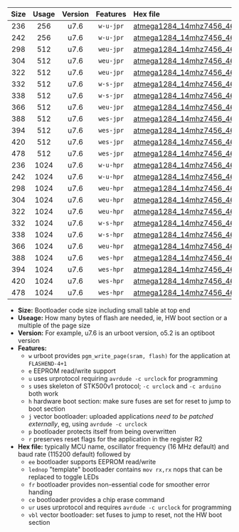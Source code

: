 |Size|Usage|Version|Features|Hex file|
|:-:|:-:|:-:|:-:|:--|
|236|256|u7.6|`w-u-jpr`|[atmega1284_14mhz7456_460800bps_ur_vbl.hex](https://raw.githubusercontent.com/stefanrueger/urboot/main//atmega1284_14mhz7456_460800bps_ur_vbl.hex)|
|242|256|u7.6|`w-u-jpr`|[atmega1284_14mhz7456_460800bps_lednop_ur_vbl.hex](https://raw.githubusercontent.com/stefanrueger/urboot/main//atmega1284_14mhz7456_460800bps_lednop_ur_vbl.hex)|
|298|512|u7.6|`weu-jpr`|[atmega1284_14mhz7456_460800bps_ee_ur_vbl.hex](https://raw.githubusercontent.com/stefanrueger/urboot/main//atmega1284_14mhz7456_460800bps_ee_ur_vbl.hex)|
|304|512|u7.6|`weu-jpr`|[atmega1284_14mhz7456_460800bps_ee_lednop_ur_vbl.hex](https://raw.githubusercontent.com/stefanrueger/urboot/main//atmega1284_14mhz7456_460800bps_ee_lednop_ur_vbl.hex)|
|322|512|u7.6|`weu-jpr`|[atmega1284_14mhz7456_460800bps_ee_lednop_fr_ur_vbl.hex](https://raw.githubusercontent.com/stefanrueger/urboot/main//atmega1284_14mhz7456_460800bps_ee_lednop_fr_ur_vbl.hex)|
|332|512|u7.6|`w-s-jpr`|[atmega1284_14mhz7456_460800bps_vbl.hex](https://raw.githubusercontent.com/stefanrueger/urboot/main//atmega1284_14mhz7456_460800bps_vbl.hex)|
|338|512|u7.6|`w-s-jpr`|[atmega1284_14mhz7456_460800bps_lednop_vbl.hex](https://raw.githubusercontent.com/stefanrueger/urboot/main//atmega1284_14mhz7456_460800bps_lednop_vbl.hex)|
|366|512|u7.6|`weu-jpr`|[atmega1284_14mhz7456_460800bps_ee_lednop_fr_ce_ur_vbl.hex](https://raw.githubusercontent.com/stefanrueger/urboot/main//atmega1284_14mhz7456_460800bps_ee_lednop_fr_ce_ur_vbl.hex)|
|388|512|u7.6|`wes-jpr`|[atmega1284_14mhz7456_460800bps_ee_vbl.hex](https://raw.githubusercontent.com/stefanrueger/urboot/main//atmega1284_14mhz7456_460800bps_ee_vbl.hex)|
|394|512|u7.6|`wes-jpr`|[atmega1284_14mhz7456_460800bps_ee_lednop_vbl.hex](https://raw.githubusercontent.com/stefanrueger/urboot/main//atmega1284_14mhz7456_460800bps_ee_lednop_vbl.hex)|
|420|512|u7.6|`wes-jpr`|[atmega1284_14mhz7456_460800bps_ee_lednop_fr_vbl.hex](https://raw.githubusercontent.com/stefanrueger/urboot/main//atmega1284_14mhz7456_460800bps_ee_lednop_fr_vbl.hex)|
|478|512|u7.6|`wes-jpr`|[atmega1284_14mhz7456_460800bps_ee_lednop_fr_ce_vbl.hex](https://raw.githubusercontent.com/stefanrueger/urboot/main//atmega1284_14mhz7456_460800bps_ee_lednop_fr_ce_vbl.hex)|
|236|1024|u7.6|`w-u-hpr`|[atmega1284_14mhz7456_460800bps_ur.hex](https://raw.githubusercontent.com/stefanrueger/urboot/main//atmega1284_14mhz7456_460800bps_ur.hex)|
|242|1024|u7.6|`w-u-hpr`|[atmega1284_14mhz7456_460800bps_lednop_ur.hex](https://raw.githubusercontent.com/stefanrueger/urboot/main//atmega1284_14mhz7456_460800bps_lednop_ur.hex)|
|298|1024|u7.6|`weu-hpr`|[atmega1284_14mhz7456_460800bps_ee_ur.hex](https://raw.githubusercontent.com/stefanrueger/urboot/main//atmega1284_14mhz7456_460800bps_ee_ur.hex)|
|304|1024|u7.6|`weu-hpr`|[atmega1284_14mhz7456_460800bps_ee_lednop_ur.hex](https://raw.githubusercontent.com/stefanrueger/urboot/main//atmega1284_14mhz7456_460800bps_ee_lednop_ur.hex)|
|322|1024|u7.6|`weu-hpr`|[atmega1284_14mhz7456_460800bps_ee_lednop_fr_ur.hex](https://raw.githubusercontent.com/stefanrueger/urboot/main//atmega1284_14mhz7456_460800bps_ee_lednop_fr_ur.hex)|
|332|1024|u7.6|`w-s-hpr`|[atmega1284_14mhz7456_460800bps.hex](https://raw.githubusercontent.com/stefanrueger/urboot/main//atmega1284_14mhz7456_460800bps.hex)|
|338|1024|u7.6|`w-s-hpr`|[atmega1284_14mhz7456_460800bps_lednop.hex](https://raw.githubusercontent.com/stefanrueger/urboot/main//atmega1284_14mhz7456_460800bps_lednop.hex)|
|366|1024|u7.6|`weu-hpr`|[atmega1284_14mhz7456_460800bps_ee_lednop_fr_ce_ur.hex](https://raw.githubusercontent.com/stefanrueger/urboot/main//atmega1284_14mhz7456_460800bps_ee_lednop_fr_ce_ur.hex)|
|388|1024|u7.6|`wes-hpr`|[atmega1284_14mhz7456_460800bps_ee.hex](https://raw.githubusercontent.com/stefanrueger/urboot/main//atmega1284_14mhz7456_460800bps_ee.hex)|
|394|1024|u7.6|`wes-hpr`|[atmega1284_14mhz7456_460800bps_ee_lednop.hex](https://raw.githubusercontent.com/stefanrueger/urboot/main//atmega1284_14mhz7456_460800bps_ee_lednop.hex)|
|420|1024|u7.6|`wes-hpr`|[atmega1284_14mhz7456_460800bps_ee_lednop_fr.hex](https://raw.githubusercontent.com/stefanrueger/urboot/main//atmega1284_14mhz7456_460800bps_ee_lednop_fr.hex)|
|478|1024|u7.6|`wes-hpr`|[atmega1284_14mhz7456_460800bps_ee_lednop_fr_ce.hex](https://raw.githubusercontent.com/stefanrueger/urboot/main//atmega1284_14mhz7456_460800bps_ee_lednop_fr_ce.hex)|

- **Size:** Bootloader code size including small table at top end
- **Useage:** How many bytes of flash are needed, ie, HW boot section or a multiple of the page size
- **Version:** For example, u7.6 is an urboot version, o5.2 is an optiboot version
- **Features:**
  + `w` urboot provides `pgm_write_page(sram, flash)` for the application at `FLASHEND-4+1`
  + `e` EEPROM read/write support
  + `u` uses urprotocol requiring `avrdude -c urclock` for programming
  + `s` uses skeleton of STK500v1 protocol; `-c urclock` and `-c arduino` both work
  + `h` hardware boot section: make sure fuses are set for reset to jump to boot section
  + `j` vector bootloader: uploaded applications *need to be patched externally*, eg, using `avrdude -c urclock`
  + `p` bootloader protects itself from being overwritten
  + `r` preserves reset flags for the application in the register R2
- **Hex file:** typically MCU name, oscillator frequency (16 MHz default) and baud rate (115200 default) followed by
  + `ee` bootloader supports EEPROM read/write
  + `lednop` "template" bootloader contains `mov rx,rx` nops that can be replaced to toggle LEDs
  + `fr` bootloader provides non-essential code for smoother error handing
  + `ce` bootloader provides a chip erase command
  + `ur` uses urprotocol and requires `avrdude -c urclock` for programming
  + `vbl` vector bootloader: set fuses to jump to reset, not the HW boot section
